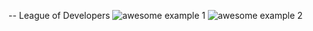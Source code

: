 -- League of Developers
![awesome example 1](http://s.twosphere.ru/screenshots/17_52_21.png)
![awesome example 2](http://s.twosphere.ru/screenshots/17_52_21.png)
